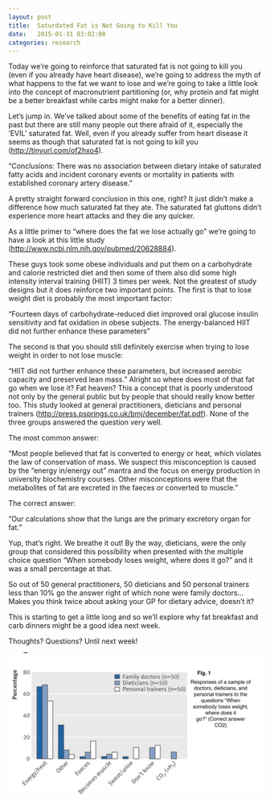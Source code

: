 ```yaml
---
layout: post
title:  Saturdated Fat is Not Going to Kill You
date:   2015-01-31 03:02:00
categories: research
---
```


Today we’re going to reinforce that saturated fat is not going to kill you (even if you already have heart disease), we’re going to address the myth of what happens to the fat we want to lose and we’re going to take a little look into the concept of macronutrient partitioning (or, why protein and fat might be a better breakfast while carbs might make for a better dinner).

Let’s jump in. We’ve talked about some of the benefits of eating fat in the past but there are still many people out there afraid of it, especially the ‘EVIL’ saturated fat. Well, even if you already suffer from heart disease it seems as though that saturated fat is not going to kill you (<http://tinyurl.com/of2hxo4>).

“Conclusions: There was no association between dietary intake of saturated fatty acids and incident coronary events or mortality in patients with established coronary artery disease.”

A pretty straight forward conclusion in this one, right? It just didn’t make a difference how much saturated fat they ate. The saturated fat gluttons didn’t experience more heart attacks and they die any quicker.

As a little primer to “where does the fat we lose actually go” we’re going to have a look at this little study (<http://www.ncbi.nlm.nih.gov/pubmed/20628884>).

These guys took some obese individuals and put them on a carbohydrate and calorie restricted diet and then some of them also did some high intensity interval training (HIIT) 3 times per week. Not the greatest of study designs but it does reinforce two important points. The first is that to lose weight diet is probably the most important factor:

“Fourteen days of carbohydrate-reduced diet improved oral glucose insulin sensitivity and fat oxidation in obese subjects. The energy-balanced HIIT did not further enhance these parameters”

The second is that you should still definitely exercise when trying to lose weight in order to not lose muscle:

“HIIT did not further enhance these parameters, but increased aerobic capacity and preserved lean mass.”
Alright so where does most of that fat go when we lose it? Fat heaven? This a concept that is poorly understood not only by the general public but by people that should really know better too. This study looked at general practitioners, dieticians and personal trainers (<http://press.psprings.co.uk/bmj/december/fat.pdf>). None of the three groups answered the question very well.

The most common answer:

“Most people believed that fat is converted to energy or heat, which violates the law of conservation of mass. We suspect this misconception is caused by the “energy in/energy out” mantra and the focus on energy production in university biochemistry courses. Other misconceptions were that the metabolites of fat are excreted in the faeces or converted to muscle.”

The correct answer:

“Our calculations show that the lungs are the primary excretory organ for fat.”

Yup, that’s right. We breathe it out! By the way, dieticians, were the only group that considered this possibility when presented with the multiple choice question “When somebody loses weight, where does it go?” and it was a small percentage at that.

So out of 50 general practitioners, 50 dieticians and 50 personal trainers less than 10% go the answer right of which none were family doctors… Makes you think twice about asking your GP for dietary advice, doesn’t it?

This is starting to get a little long and so we’ll explore why fat breakfast and carb dinners might be a good idea next week.

Thoughts? Questions? Until next week!

![asdf](/content/2015/01/31/saturated-fat/figure1.jpg)
